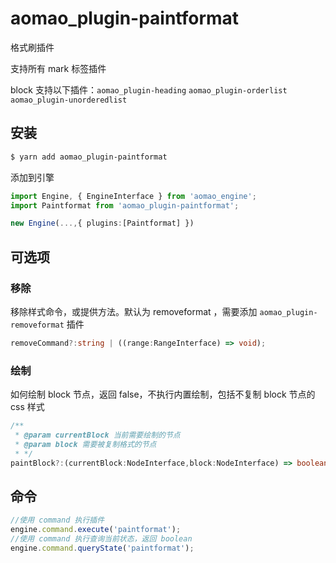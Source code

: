 # aomao_plugin-paintformat

格式刷插件

支持所有 mark 标签插件

block 支持以下插件：`aomao_plugin-heading` `aomao_plugin-orderlist` `aomao_plugin-unorderedlist`

## 安装

```bash
$ yarn add aomao_plugin-paintformat
```

添加到引擎

```ts
import Engine, { EngineInterface } from 'aomao_engine';
import Paintformat from 'aomao_plugin-paintformat';

new Engine(...,{ plugins:[Paintformat] })
```

## 可选项

### 移除

移除样式命令，或提供方法。默认为 removeformat ，需要添加 `aomao_plugin-removeformat` 插件

```ts
removeCommand?:string | ((range:RangeInterface) => void);
```

### 绘制

如何绘制 block 节点，返回 false，不执行内置绘制，包括不复制 block 节点的 css 样式

```ts
/**
 * @param currentBlock 当前需要绘制的节点
 * @param block 需要被复制格式的节点
 * */
paintBlock?:(currentBlock:NodeInterface,block:NodeInterface) => boolean | void
```

## 命令

```ts
//使用 command 执行插件
engine.command.execute('paintformat');
//使用 command 执行查询当前状态，返回 boolean
engine.command.queryState('paintformat');
```
